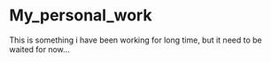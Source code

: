 # My_personal_work
This is something i have been working for long time, but it need to be waited for now...
